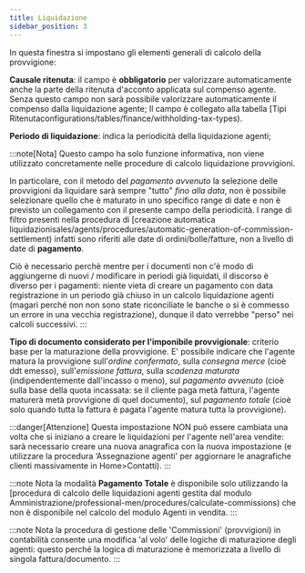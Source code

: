 ```yaml
---
title: Liquidazione
sidebar_position: 3
---
```


In questa finestra si impostano gli elementi generali di calcolo della provvigione:

**Causale ritenuta**: il campo è **obbligatorio** per valorizzare automaticamente anche la parte della ritenuta d'acconto applicata sul compenso agente. Senza questo campo non sarà possibile valorizzare automaticamente il compenso dalla liquidazione agente; Il campo è collegato alla tabella [Tipi Ritenutaconfigurations/tables/finance/withholding-tax-types).

**Periodo di liquidazione**: indica la periodicità della liquidazione agenti;

:::note[Nota]
Questo campo ha solo funzione informativa, non viene utilizzato concretamente nelle procedure di calcolo liquidazione provvigioni. 

In particolare, con il metodo del *pagamento avvenuto* la selezione delle provvigioni da liquidare sarà sempre "tutto" *fino alla data*, non è possibile selezionare quello che è maturato in uno specifico range di date e non è previsto un collegamento con il presente campo della periodicità.
I range di filtro presenti nella procedura di [creazione automatica liquidazionisales/agents/procedures/automatic-generation-of-commission-settlement) infatti sono riferiti alle date di ordini/bolle/fatture, non a livello di date di **pagamento**. 

Ciò è necessario perchè mentre per i documenti non c'è modo di aggiungerne di nuovi / modificare in periodi già liquidati, il discorso è diverso per i pagamenti: niente vieta di creare un pagamento con data registrazione in un periodo già chiuso in un calcolo liquidazione agenti (magari perché non non sono state riconciliate le banche o si è commesso un errore in una vecchia registrazione), dunque il dato verrebbe "perso" nei calcoli successivi.
:::

**Tipo di documento considerato per l'imponibile provvigionale**: criterio base per la maturazione della provvigione. E' possibile indicare che l'agente matura la provvigione sull'*ordine confermato*, sulla *consegna merce* (cioè ddt emesso), sull'*emissione fattura*, sulla *scadenza maturata* (indipendentemente dall'incasso o meno), sul *pagamento avvenuto* (cioè sulla base della quota incassata: se il cliente paga metà fattura, l'agente maturerà metà provvigione di quel documento), sul *pagamento totale* (cioè solo quando tutta la fattura è pagata l'agente matura tutta la provvigione).

:::danger[Attenzione]
Questa impostazione NON può essere cambiata una volta che si iniziano a creare le liquidazioni per l'agente nell'area vendite: sarà necessario creare una nuova anagrafica con la nuova impostazione (e utilizzare la procedura ‘Assegnazione agenti' per aggiornare le anagrafiche clienti massivamente in Home>Contatti).
:::


:::note Nota
la modalità **Pagamento Totale** è disponibile solo utilizzando la [procedura di calcolo delle liquidazioni agenti gestita dal modulo Amministrazione/professional-men/procedures/calculate-commissions) che non è disponibile nel calcolo del modulo Agenti in vendita.
:::

:::note Nota
la procedura di gestione delle 'Commissioni' (provvigioni) in contabilità consente una modifica 'al volo' delle logiche di maturazione degli agenti: questo perché la logica di maturazione è memorizzata a livello di singola fattura/documento.
:::